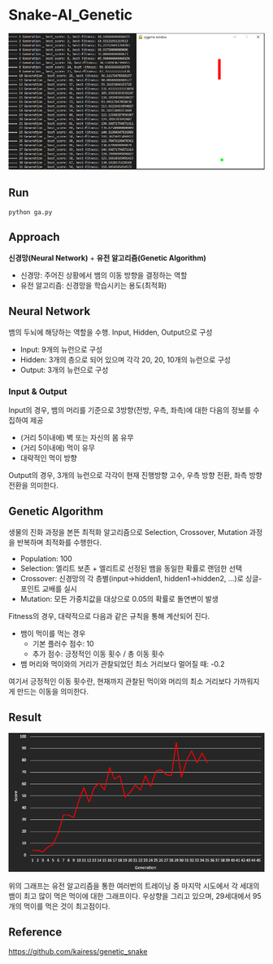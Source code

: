 # Snake-AI_Genetic

![](https://github.com/opwe37/Snake-AI_Genetic/blob/main/image/snake%20game%20training.png)

## Run
```
python ga.py
```

## Approach

**신경망(Neural Network)** + **유전 알고리즘(Genetic Algorithm)**

- 신경망: 주어진 상황에서 뱀의 이동 방향을 결정하는 역할
- 유전 알고리즘: 신경망을 학습시키는 용도(최적화)

## Neural Network

뱀의 두뇌에 해당하는 역할을 수행. Input, Hidden, Output으로 구성

- Input: 9개의 뉴런으로 구성
- Hidden: 3개의 층으로 되어 있으며 각각 20, 20, 10개의 뉴런으로 구성
- Output: 3개의 뉴런으로 구성

### Input & Output

Input의 경우, 뱀의 머리를 기준으로 3방향(전방, 우측, 좌측)에 대한 다음의 정보를 수집하여 제공
- (거리 5이내에) 벽 또는 자신의 몸 유무
- (거리 5이내에) 먹이 유무
- 대략적인 먹이 방향

Output의 경우, 3개의 뉴런으로 각각이 현재 진행방향 고수, 우측 방향 전환, 좌측 방향 전환을 의미한다.

## Genetic Algorithm

생물의 진화 과정을 본뜬 최적화 알고리즘으로 Selection, Crossover, Mutation 과정을 반복하며 최적화를 수행한다.

- Population: 100
- Selection: 엘리트 보존 + 엘리트로 선정된 뱀을 동일한 확률로 랜덤한 선택
- Crossover: 신경망의 각 층별(input->hidden1, hidden1->hidden2, ...)로 싱글-포인트 교배를 실시
- Mutation: 모든 가중치값을 대상으로 0.05의 확률로 돌연변이 발생

Fitness의 경우, 대략적으로 다음과 같은 규칙을 통해 계산되어 진다.
- 뱀이 먹이를 먹는 경우
  - 기본 플러수 점수: 10
  - 추가 점수: 긍정적인 이동 횟수 / 총 이동 횟수 
- 뱀 머리와 먹이와의 거리가 관찰되었던 최소 거리보다 멀어질 때: -0.2

여기서 긍정적인 이동 횟수란, 현재까지 관찰된 먹이와 머리의 최소 거리보다 가까워지게 만드는 이동을 의미한다.

## Result
![](https://github.com/opwe37/Snake-AI_Genetic/blob/main/image/result.png)

위의 그래프는 유전 알고리즘을 통한 여러번의 트레이닝 중 마지막 시도에서 각 세대의 뱀이 최고 많이 먹은 먹이에 대한 그래프이다. 우상향을 그리고 있으며, 29세대에서 95개의 먹이를 먹은 것이 최고점이다.

## Reference
https://github.com/kairess/genetic_snake
